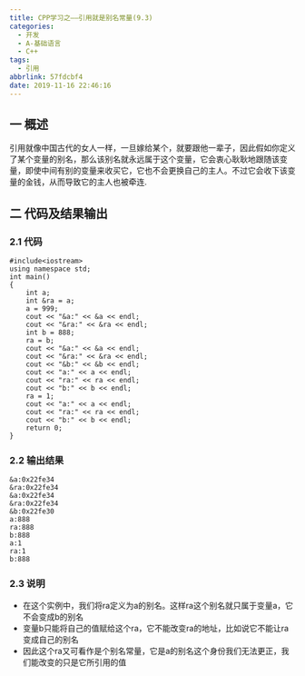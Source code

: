 ```yaml
---
title: CPP学习之——引用就是别名常量(9.3)
categories:
  - 开发
  - A-基础语言
  - C++
tags:
  - 引用
abbrlink: 57fdcbf4
date: 2019-11-16 22:46:16
---
```

## 一 概述

引用就像中国古代的女人一样，一旦嫁给某个，就要跟他一辈子，因此假如你定义了某个变量的别名，那么该别名就永远属于这个变量，它会衷心耿耿地跟随该变量，即使中间有别的变量来收买它，它也不会更换自己的主人。不过它会收下该变量的金钱，从而导致它的主人也被牵连. 

<!--more-->

## 二 代码及结果输出

### 2.1 代码

```
#include<iostream>
using namespace std;
int main() 
{
	int a;
	int &ra = a;
	a = 999;
	cout << "&a:" << &a << endl;
	cout << "&ra:" << &ra << endl;
	int b = 888;
	ra = b;
	cout << "&a:" << &a << endl;
	cout << "&ra:" << &ra << endl;
	cout << "&b:" << &b << endl;
	cout << "a:" << a << endl;
	cout << "ra:" << ra << endl;
	cout << "b:" << b << endl;
	ra = 1;
	cout << "a:" << a << endl;
	cout << "ra:" << ra << endl;
	cout << "b:" << b << endl;
	return 0;
}
```

### 2.2 输出结果

```
&a:0x22fe34
&ra:0x22fe34
&a:0x22fe34
&ra:0x22fe34
&b:0x22fe30
a:888
ra:888
b:888
a:1
ra:1
b:888
```

### 2.3 说明

* 在这个实例中，我们将ra定义为a的别名。这样ra这个别名就只属于变量a，它不会变成b的别名
* 变量b只能将自己的值赋给这个ra，它不能改变ra的地址，比如说它不能让ra变成自己的别名
* 因此这个ra又可看作是个别名常量，它是a的别名这个身份我们无法更正，我们能改变的只是它所引用的值